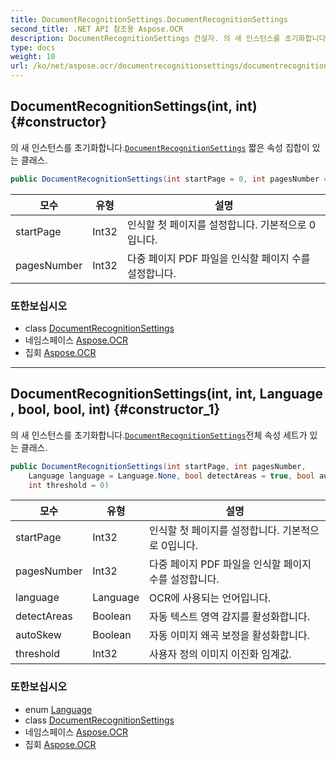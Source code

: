 ```yaml
---
title: DocumentRecognitionSettings.DocumentRecognitionSettings
second_title: .NET API 참조용 Aspose.OCR
description: DocumentRecognitionSettings 건설자. 의 새 인스턴스를 초기화합니다.DocumentRecognitionSettings 짧은 속성 집합이 있는 클래스.
type: docs
weight: 10
url: /ko/net/aspose.ocr/documentrecognitionsettings/documentrecognitionsettings/
---
```

## DocumentRecognitionSettings(int, int) {#constructor}

의 새 인스턴스를 초기화합니다.[`DocumentRecognitionSettings`](../) 짧은 속성 집합이 있는 클래스.

```csharp
public DocumentRecognitionSettings(int startPage = 0, int pagesNumber = 1)
```

| 모수 | 유형 | 설명 |
| --- | --- | --- |
| startPage | Int32 | 인식할 첫 페이지를 설정합니다. 기본적으로 0입니다. |
| pagesNumber | Int32 | 다중 페이지 PDF 파일을 인식할 페이지 수를 설정합니다. |

### 또한보십시오

* class [DocumentRecognitionSettings](../)
* 네임스페이스 [Aspose.OCR](../../documentrecognitionsettings/)
* 집회 [Aspose.OCR](../../../)

---

## DocumentRecognitionSettings(int, int, Language, bool, bool, int) {#constructor_1}

의 새 인스턴스를 초기화합니다.[`DocumentRecognitionSettings`](../)전체 속성 세트가 있는 클래스.

```csharp
public DocumentRecognitionSettings(int startPage, int pagesNumber, 
    Language language = Language.None, bool detectAreas = true, bool autoSkew = true, 
    int threshold = 0)
```

| 모수 | 유형 | 설명 |
| --- | --- | --- |
| startPage | Int32 | 인식할 첫 페이지를 설정합니다. 기본적으로 0입니다. |
| pagesNumber | Int32 | 다중 페이지 PDF 파일을 인식할 페이지 수를 설정합니다. |
| language | Language | OCR에 사용되는 언어입니다. |
| detectAreas | Boolean | 자동 텍스트 영역 감지를 활성화합니다. |
| autoSkew | Boolean | 자동 이미지 왜곡 보정을 활성화합니다. |
| threshold | Int32 | 사용자 정의 이미지 이진화 임계값. |

### 또한보십시오

* enum [Language](../../language/)
* class [DocumentRecognitionSettings](../)
* 네임스페이스 [Aspose.OCR](../../documentrecognitionsettings/)
* 집회 [Aspose.OCR](../../../)


